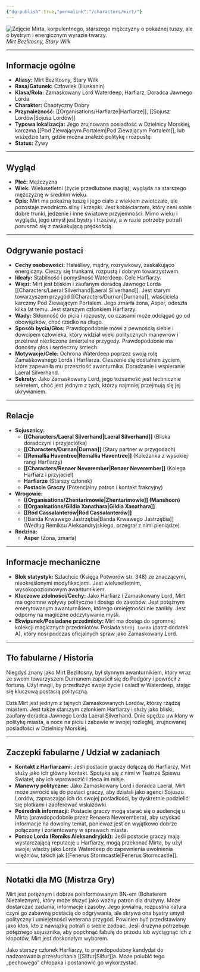 ```yaml
---
{"dg-publish":true,"permalink":"/characters/mirt/"}
---
```


![Zdjęcie Mirta, korpulentnego, starszego mężczyzny o pokaźnej tuszy, ale o bystrym i energicznym wyrazie twarzy.](https://5e.tools/img/adventure/WDH/Mirt.webp)
*Mirt Bezlitosny, Stary Wilk*

---

## Informacje ogólne

*   **Aliasy:** Mirt Bezlitosny, Stary Wilk
*   **Rasa/Gatunek:** Człowiek (Illuskanin)
*   **Klasa/Rola:** Zamaskowany Lord Waterdeep, Harfiarz, Doradca Jawnego Lorda
*   **Charakter:** Chaotyczny Dobry
*   **Przynależność:** [[Organisations/Harfiarze\|Harfiarze]], [[Sojusz Lordów\|Sojusz Lordów]]
*   **Typowa lokalizacja:** Jego zrujnowana posiadłość w Dzielnicy Morskiej, karczma [[Pod Ziewającym Portalem\|Pod Ziewającym Portalem]], lub wszędzie tam, gdzie można znaleźć politykę i rozpustę.
*   **Status:** Żywy

---

## Wygląd

*   **Płeć:** Mężczyzna
*   **Wiek:** Wielusetletni (życie przedłużone magią), wygląda na starszego mężczyznę w średnim wieku.
*   **Opis:** Mirt ma pokaźną tuszę i jego ciało z wiekiem zwiotczało, ale pozostaje zwodniczo silny i krzepki. Jest kobieciarzem, który ceni sobie dobre trunki, jedzenie i inne światowe przyjemności. Mimo wieku i wyglądu, jego umysł jest bystry i trzeźwy, a w razie potrzeby potrafi poruszać się z zaskakującą prędkością.

---

## Odgrywanie postaci

*   **Cechy osobowości:** Hałaśliwy, mądry, rozrywkowy, zaskakująco energiczny. Cieszy się trunkami, rozpustą i dobrym towarzystwem.
*   **Ideały:** Stabilność i pomyślność Waterdeep. Cele Harfiarzy.
*   **Więzi:** Mirt jest bliskim i zaufanym doradcą Jawnego Lorda [[Characters/Laeral Silverhand\|Laeral Silverhand]]. Jest starym towarzyszem przygód [[Characters/Durnan\|Durnana]], właściciela karczmy Pod Ziewającym Portalem. Jego zmarła żona, Asper, odeszła kilka lat temu. Jest starszym członkiem Harfiarzy.
*   **Wady:** Skłonność do picia i rozpusty, co czasami może odciągać go od obowiązków, choć rzadko na długo.
*   **Sposób bycia/Głos:** Prawdopodobnie mówi z pewnością siebie i dowcipem człowieka, który widział wieki politycznych manewrów i przetrwał niezliczone śmiertelne przygody. Prawdopodobnie ma donośny głos i serdeczny śmiech.
*   **Motywacje/Cele:** Ochrona Waterdeep poprzez swoją rolę Zamaskowanego Lorda i Harfiarza. Cieszenie się dostatnim życiem, które zapewniła mu przeszłość awanturnika. Doradzanie i wspieranie Laeral Silverhand.
*   **Sekrety:** Jako Zamaskowany Lord, jego tożsamość jest technicznie sekretem, choć jest jednym z tych, którzy najmniej przejmują się jej ukrywaniem.

---

## Relacje

*   **Sojusznicy:**
    *   **[[Characters/Laeral Silverhand\|Laeral Silverhand]]** (Bliska doradczyni i przyjaciółka)
    *   **[[Characters/Durnan\|Durnan]]** (Stary partner w przygodach)
    *   **[[Remallia Haventree\|Remallia Haventree]]** (Koleżanka z wysokiej rangi Harfiarzy)
    *   **[[Characters/Renaer Neverember\|Renaer Neverember]]** (Kolega Harfiarz i przyjaciel)
    *   **Harfiarze** (Starszy członek)
    *   **Postacie Graczy** (Potencjalny patron i kontakt frakcyjny)
*   **Wrogowie:**
    *   **[[Organisations/Zhentarimowie\|Zhentarimowie]] (Manshoon)**
    *   **[[Organisations/Gildia Xanathara\|Gildia Xanathara]]**
    *   **[[Ród Cassalanterów\|Ród Cassalanterów]]**
    *   [[Banda Krwawego Jastrzębia\|Banda Krwawego Jastrzębia]] (Według Remiksu Aleksandryjskiego, przegrał z nimi pieniądze)
*   **Rodzina:**
    *   **Asper** (Żona, zmarła)

---

## Informacje mechaniczne

*   **Blok statystyk:** Szlachcic (Księga Potworów str. 348) ze znaczącymi, nieokreślonymi modyfikacjami. Jest wielusetletnim, wysokopoziomowym awanturnikiem.
*   **Kluczowe zdolności/Cechy:** Jako Harfiarz i Zamaskowany Lord, Mirt ma ogromne wpływy polityczne i dostęp do zasobów. Jest potężnym emerytowanym awanturnikiem, którego umiejętności nie zanikły. Jest odporny na magiczne odczytywanie myśli.
*   **Ekwipunek/Posiadane przedmioty:** Mirt ma dostęp do ogromnej kolekcji magicznych przedmiotów. Posiada `Strój Lorda` (patrz dodatek A), który nosi podczas oficjalnych spraw jako Zamaskowany Lord.

---

## Tło fabularne / Historia

Niegdyś znany jako Mirt Bezlitosny, był słynnym awanturnikiem, który wraz ze swoim towarzyszem Durnanem zapuścił się do Podgóry i powrócił z fortuną. Użył magii, by przedłużyć swoje życie i osiadł w Waterdeep, stając się kluczową postacią polityczną.

Dziś Mirt jest jednym z tajnych Zamaskowanych Lordów, którzy rządzą miastem. Jest także starszym członkiem Harfiarzy i służy jako bliski, zaufany doradca Jawnego Lorda Laeral Silverhand. Dnie spędza uwikłany w politykę miasta, a noce na piciu i zabawie w swojej rozległej, zrujnowanej posiadłości w Dzielnicy Morskiej.

---

## Zaczepki fabularne / Udział w zadaniach

*   **Kontakt z Harfiarzami:** Jeśli postacie graczy dołączą do Harfiarzy, Mirt służy jako ich główny kontakt. Spotyka się z nimi w Teatrze Śpiewu Świateł, aby ich wprowadzić i zleca im misje.
*   **Manewry polityczne:** Jako Zamaskowany Lord i doradca Laeral, Mirt może zwrócić się do postaci graczy, aby działali jako agenci Sojuszu Lordów, zapraszając ich do swojej posiadłości, by dyskretnie podzielić się plotkami i zaoferować wskazówki.
*   **Pośrednik informacji:** Postacie graczy mogą starać się o audiencję u Mirta (prawdopodobnie przez Renaera Neverembera), aby uzyskać informacje na dowolny temat, ponieważ jest on wyjątkowo dobrze połączony i zorientowany w sprawach miasta.
*   **Pomoc Lorda (Remiks Aleksandryjski):** Jeśli postacie graczy mają wystarczającą reputację u Harfiarzy, mogą przekonać Mirta, by użył swojej władzy jako Lorda Waterdeep do zapewnienia uwolnienia więźniów, takich jak [[Fenerus Stormcastle\|Fenerus Stormcastle]].

---

## Notatki dla MG (Mistrza Gry)

Mirt jest potężnym i dobrze poinformowanym BN-em (Bohaterem Niezależnym), który może służyć jako ważny patron dla drużyny. Może dostarczać zadania, informacje i zasoby. Jego jowialna, rozpustna natura czyni go zabawną postacią do odgrywania, ale skrywa ona bystry umysł polityczny i umiejętności weterana przygód. Powinien być przedstawiany jako ktoś, kto z nawiązką potrafi o siebie zadbać. Jeśli drużyna potrzebuje potężnego sojusznika, aby popchnąć fabułę do przodu lub wyciągnąć ich z kłopotów, Mirt jest doskonałym wyborem.

Jako starszy członek Harfiarzy, to prawdopodobny kandydat do nadzorowania przesłuchania [[Silfur\|Silfur]]a. Może polubić tego „pechowego” chłopaka i postanowić go wykorzystać.